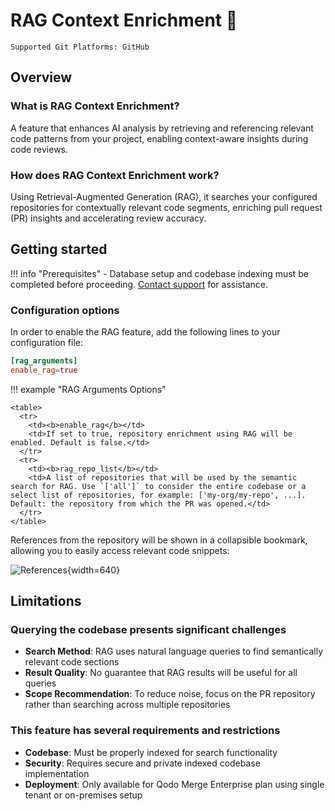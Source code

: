 # RAG Context Enrichment 💎

`Supported Git Platforms: GitHub`

## Overview

### What is RAG Context Enrichment?

A feature that enhances AI analysis by retrieving and referencing relevant code patterns from your project, enabling context-aware insights during code reviews.

### How does RAG Context Enrichment work?

Using Retrieval-Augmented Generation (RAG), it searches your configured repositories for contextually relevant code segments, enriching pull request (PR) insights and accelerating review accuracy.

## Getting started

!!! info "Prerequisites"
    - Database setup and codebase indexing must be completed before proceeding. [Contact support](https://www.qodo.ai/contact/) for assistance.

### Configuration options

In order to enable the RAG feature, add the following lines to your configuration file:
``` toml
[rag_arguments]
enable_rag=true
```

!!! example "RAG Arguments Options"

    <table>
      <tr>
        <td><b>enable_rag</b></td>
        <td>If set to true, repository enrichment using RAG will be enabled. Default is false.</td>
      </tr>
      <tr>
        <td><b>rag_repo_list</b></td>
        <td>A list of repositories that will be used by the semantic search for RAG. Use `['all']` to consider the entire codebase or a select list of repositories, for example: ['my-org/my-repo', ...]. Default: the repository from which the PR was opened.</td>
      </tr>
    </table>


References from the repository will be shown in a collapsible bookmark, allowing you to easily access relevant code snippets:

![References](https://codium.ai/images/pr_agent/rag_context_enrichment_references.png){width=640}

## Limitations

### Querying the codebase presents significant challenges
- **Search Method**: RAG uses natural language queries to find semantically relevant code sections
- **Result Quality**: No guarantee that RAG results will be useful for all queries
- **Scope Recommendation**: To reduce noise, focus on the PR repository rather than searching across multiple repositories

### This feature has several requirements and restrictions
- **Codebase**: Must be properly indexed for search functionality
- **Security**: Requires secure and private indexed codebase implementation
- **Deployment**: Only available for Qodo Merge Enterprise plan using single tenant or on-premises setup
